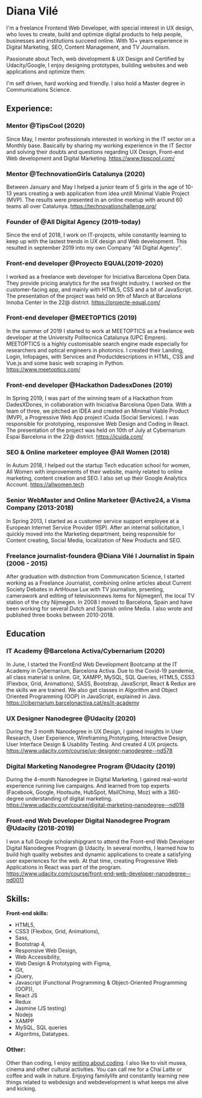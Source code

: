 # Diana Vilé 
I'm a freelance Frontend Web Developer, with special interest in UX design, who loves to create, build and optimize digital products to help people, businesses and institutions succeed online. With 10+ years experience in Digital Marketing, SEO, Content Management, and TV Journalism.

Passionate about Tech, web development & UX Design and Certified by Udacity/Google, I enjoy designing prototypes, building websites and web applications and optimize them.

I'm self driven, hard working and friendly. I also hold a Master degree in Communications Science. 

## Experience:

### Mentor @TipsCool (2020)
Since May, I mentor professionals interested in working in the IT sector on a Monthly base. Basically by sharing my working experience in the IT Sector and solving their doubts and questions regarding UX Design, Front-end Web development and Digital Marketing.
https://www.tipscool.com/

### Mentor @TechnovationGirls Catalunya (2020)
Between January and May I helped a junior team of 5 girls in the age of 10-13 years creating a web application from idea untill Minimal Viable Project (MVP).
The results were presented in an online meetup with around 60 teams all over Catalunya.
https://technovationchallenge.org/

### Founder of @All Digital Agency (2019-today)
Since the end of 2018, I work on IT-projects, while constantly learning to keep up with the lastest trends in UX design and Web development. This resulted in september 2019 into my own Company "All Digital Agency".

### Front-end developer @Proyecto EQUAL(2019-2020)
I worked as a freelance web developer for Iniciativa Barcelona Open Data. 
They provide pricing analytics for the sea freight industry. I worked on the customer-facing app, and mainly with HTML5, CSS and a bit of JavaScript. 
The presentation of the project was held on 9th of March at Barcelona Innoba Center in the 22@ district.
https://projecte-equal.com/

### Front-end developer @MEETOPTICS (2019)
In the summer of 2019 I started to work at MEETOPTICS as a freelance web developer at the University Politecnica Catalunya (UPC Empren).
MEETOPTICS is a highly customisable search engine made especially for researchers and optical engineers in photonics.
I created their Landing, Login, Infopages, with Services and Productdescriptions in HTML, CSS and Vue.js and some basic web scraping in Python.
https://www.meetoptics.com/

### Front-end developer @Hackathon DadesxDones (2019)
In Spring 2019, I was part of the winning team of a Hackathon from DadesXDones, in collaboration with Iniciativa Barcelona Open Data.
With a team of three, we pitched an IDEA and created an Minimal Viable Product (MVP), a Progressive Web App project iCuida (Social Services).
I was responsible for prototyping, responsive Web Design and Coding in React. The presentation of the project was held on 10th of July at Cybernarium Espai Barcelona in the 22@ district.
https://icuida.com/

### SEO & Online marketeer employee @All Women (2018)
In Autum 2018, I helped out the startup Tech education school for women, All Women with improvements of their website, mainly related to online marketing, content creation and SEO. I also set up their Google Analytics Account.
https://allwomen.tech

### Senior WebMaster and Online Marketeer @Active24, a Visma Company (2013-2018)
In Spring 2013, I started as a customer service support employee at a European Internet Service Provider (ISP). After an internal sollicitation, I quickly moved into the Marketing department, being responsible for Content creating, Social Media, localization of New Products and SEO.

### Freelance journalist-foundera @Diana Vilé I Journalist in Spain (2006 - 2015)
After graduation with distinction from Communication Science, I started working as a Freelance Journalist, combining online articles about Current Society Debates in ArtHouse Lux with TV journalism, prsenting, camerawork and editing of televisionnews items for Nijmegen1, the local TV station of the city Nijmegen.
In 2008 I moved to Barcelona, Spain and have been working for several Dutch and Spanish online Media. I also wrote and published three books between 2010-2018. 

## Education
### IT Academy @Barcelona Activa/Cybernarium (2020)
In June, I started the FrontEnd Web Development Bootcamp at the IT Academy in Cybernarium, Barcelona Activa. Due to the Covid-19 pandemie, all class material is online. 
Git, XAMPP, MySQL, SQL Queries, HTML5, CSS3 (Flexbox, Grid, Animations), SASS, Bootstrap, JavaScript, React & Redux are the skills we are trained. We also get classes in Algorithm and Object Oriented Programming (OOP) in JavaScript, explained in Java.
https://cibernarium.barcelonactiva.cat/es/it-academy

### UX Designer Nanodegree @Udacity (2020)
During the 3 month Nanodegree in UX Design, I gained insights in User Research, User Experience, Wireframing,Prototyping, Interactive Design, User Interface Design & Usability Testing. And created 4 UX projects.
https://www.udacity.com/course/ux-designer-nanodegree--nd578

### Digital Marketing Nanodegree Program @Udacity (2019)
During the 4-month Nanodegree in Digital Marketing, I gained real-world experience running live campaigns. And learned from top experts (Facebook, Google, Hootsuite, HubSpot, MailChimp, Moz) with a 360-degree understanding of digital marketing.
https://www.udacity.com/course/digital-marketing-nanodegree--nd018

###  Front-end Web Developer Digital Nanodegree Program @Udacity (2018-2019)
I won a full Google scholarshipgrant to attend the Front-end Web Developer Digital Nanodegree Program @ Udacity. In several months, I learned  how to build high quality websites and dynamic applications to create a satisfying user experiences for the web. At that time, creating Progressive Web Applications in React was part of the program.
https://www.udacity.com/course/front-end-web-developer-nanodegree--nd0011

## Skills:
**Front-end skills:**	
* HTML5,	
* CSS3 (Flexbox, Grid, Animations),
* Sass,	
* Bootstrap 4,
* Responsive Web Design,
* Web Accessibility,
* Web Design & Prototyping with Figma,
* Git,
* jQuery,	
* Javascript (Functional Programming & Object-Oriented Programming (OOP)),	
* React JS 
* Redux	 
* Jasmine (JS testing)
* Nodejs
* XAMPP
* MySQL, SQL queries
* Algoritms, Datatypes.

### Other:
Other than coding, I enjoy [writing about coding](https://medium.com/@diana.vile). I also like to visit musea, cinema and other cultural activities. You can call me for a Chai Latte or coffee and walk in nature. Enjoying familylife and constantly learning new things related to webdesign and webdevelopment is what keeps me alive and kicking. 
